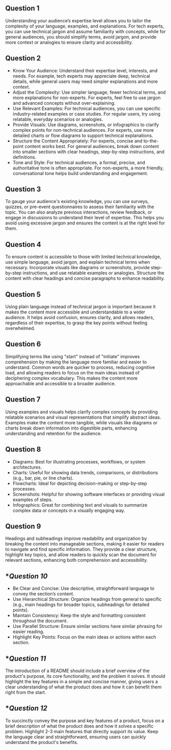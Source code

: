 ## **Question 1**
Understanding your audience’s expertise level allows you to tailor the complexity of your language, examples, and explanations. For tech experts, you can use technical jargon and assume familiarity with concepts, while for general audiences, you should simplify terms, avoid jargon, and provide more context or analogies to ensure clarity and accessibility.
## **Question 2**
- Know Your Audience: Understand their expertise level, interests, and needs. For example, tech experts may appreciate deep, technical details, while general users may need simpler explanations and more context.
- Adjust the Complexity: Use simpler language, fewer technical terms, and more explanations for non-experts. For experts, feel free to use jargon and advanced concepts without over-explaining.
- Use Relevant Examples: For technical audiences, you can use specific industry-related examples or case studies. For regular users, try using relatable, everyday scenarios or analogies.
- Provide Visuals: Use diagrams, screenshots, or infographics to clarify complex points for non-technical audiences. For experts, use more detailed charts or flow diagrams to support technical explanations.
- Structure the Content Appropriately: For experts, concise and to-the-point content works best. For general audiences, break down content into smaller sections with clear headings, step-by-step instructions, and definitions.
- Tone and Style: For technical audiences, a formal, precise, and authoritative tone is often appropriate. For non-experts, a more friendly, conversational tone helps build understanding and engagement.
## **Question 3**
To gauge your audience's existing knowledge, you can use surveys, quizzes, or pre-event questionnaires to assess their familiarity with the topic. You can also analyze previous interactions, review feedback, or engage in discussions to understand their level of expertise. This helps you avoid using excessive jargon and ensures the content is at the right level for them.
## **Question 4**
To ensure content is accessible to those with limited technical knowledge, use simple language, avoid jargon, and explain technical terms when necessary. Incorporate visuals like diagrams or screenshots, provide step-by-step instructions, and use relatable examples or analogies. Structure the content with clear headings and concise paragraphs to enhance readability.
## **Question 5**
Using plain language instead of technical jargon is important because it makes the content more accessible and understandable to a wider audience. It helps avoid confusion, ensures clarity, and allows readers, regardless of their expertise, to grasp the key points without feeling overwhelmed.

## **Question 6**
Simplifying terms like using "start" instead of "initiate" improves comprehension by making the language more familiar and easier to understand. Common words are quicker to process, reducing cognitive load, and allowing readers to focus on the main ideas instead of deciphering complex vocabulary. This makes the content more approachable and accessible to a broader audience.
## **Question 7**
Using examples and visuals helps clarify complex concepts by providing relatable scenarios and visual representations that simplify abstract ideas. Examples make the content more tangible, while visuals like diagrams or charts break down information into digestible parts, enhancing understanding and retention for the audience.
## **Question 8**
- Diagrams: Best for illustrating processes, workflows, or system architectures.
- Charts: Useful for showing data trends, comparisons, or distributions (e.g., bar, pie, or line charts).
- Flowcharts: Ideal for depicting decision-making or step-by-step processes.
- Screenshots: Helpful for showing software interfaces or providing visual examples of steps.
- Infographics: Great for combining text and visuals to summarize complex data or concepts in a visually engaging way.
## **Question 9**
Headings and subheadings improve readability and organization by breaking the content into manageable sections, making it easier for readers to navigate and find specific information. They provide a clear structure, highlight key topics, and allow readers to quickly scan the document for relevant sections, enhancing both comprehension and accessibility.

## **Question 10*
- Be Clear and Concise: Use descriptive, straightforward language to convey the section’s content.
- Use Hierarchical Structure: Organize headings from general to specific (e.g., main headings for broader topics, subheadings for detailed points).
- Maintain Consistency: Keep the style and formatting consistent throughout the document.
- Use Parallel Structure: Ensure similar sections have similar phrasing for easier reading.
- Highlight Key Points: Focus on the main ideas or actions within each section.
## **Question 11*
The introduction of a README should include a brief overview of the product's purpose, its core functionality, and the problem it solves. It should highlight the key features in a simple and concise manner, giving users a clear understanding of what the product does and how it can benefit them right from the start.

## **Question 12*
To succinctly convey the purpose and key features of a product, focus on a brief description of what the product does and how it solves a specific problem. Highlight 2-3 main features that directly support its value. Keep the language clear and straightforward, ensuring users can quickly understand the product's benefits.
